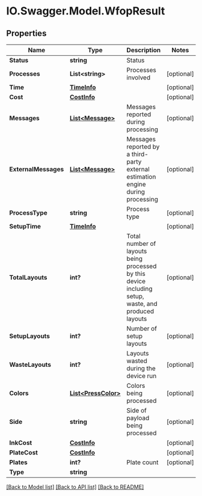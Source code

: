 # IO.Swagger.Model.WfopResult
## Properties

Name | Type | Description | Notes
------------ | ------------- | ------------- | -------------
**Status** | **string** | Status | 
**Processes** | **List&lt;string&gt;** | Processes involved | [optional] 
**Time** | [**TimeInfo**](TimeInfo.md) |  | [optional] 
**Cost** | [**CostInfo**](CostInfo.md) |  | [optional] 
**Messages** | [**List&lt;Message&gt;**](Message.md) | Messages reported during processing | [optional] 
**ExternalMessages** | [**List&lt;Message&gt;**](Message.md) | Messages reported by a third-party external estimation engine during processing | [optional] 
**ProcessType** | **string** | Process type | [optional] 
**SetupTime** | [**TimeInfo**](TimeInfo.md) |  | [optional] 
**TotalLayouts** | **int?** | Total number of layouts being processed by this device including setup, waste, and produced layouts | [optional] 
**SetupLayouts** | **int?** | Number of setup layouts | [optional] 
**WasteLayouts** | **int?** | Layouts wasted during the device run | [optional] 
**Colors** | [**List&lt;PressColor&gt;**](PressColor.md) | Colors being processed | [optional] 
**Side** | **string** | Side of payload being processed | [optional] 
**InkCost** | [**CostInfo**](CostInfo.md) |  | [optional] 
**PlateCost** | [**CostInfo**](CostInfo.md) |  | [optional] 
**Plates** | **int?** | Plate count | [optional] 
**Type** | **string** |  | 

[[Back to Model list]](../README.md#documentation-for-models) [[Back to API list]](../README.md#documentation-for-api-endpoints) [[Back to README]](../README.md)

